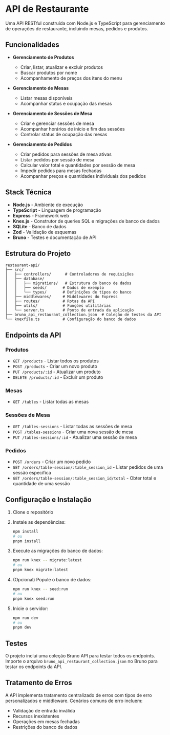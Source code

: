 # API de Restaurante

Uma API RESTful construída com Node.js e TypeScript para gerenciamento de operações de restaurante, incluindo mesas, pedidos e produtos.

## Funcionalidades

- **Gerenciamento de Produtos**

  - Criar, listar, atualizar e excluir produtos
  - Buscar produtos por nome
  - Acompanhamento de preços dos itens do menu

- **Gerenciamento de Mesas**

  - Listar mesas disponíveis
  - Acompanhar status e ocupação das mesas

- **Gerenciamento de Sessões de Mesa**

  - Criar e gerenciar sessões de mesa
  - Acompanhar horários de início e fim das sessões
  - Controlar status de ocupação das mesas

- **Gerenciamento de Pedidos**
  - Criar pedidos para sessões de mesa ativas
  - Listar pedidos por sessão de mesa
  - Calcular valor total e quantidades por sessão de mesa
  - Impedir pedidos para mesas fechadas
  - Acompanhar preços e quantidades individuais dos pedidos

## Stack Técnica

- **Node.js** - Ambiente de execução
- **TypeScript** - Linguagem de programação
- **Express** - Framework web
- **Knex.js** - Construtor de queries SQL e migrações de banco de dados
- **SQLite** - Banco de dados
- **Zod** - Validação de esquemas
- **Bruno** - Testes e documentação de API

## Estrutura do Projeto

```plaintext
restaurant-api/
├── src/
│   ├── controllers/      # Controladores de requisições
│   ├── database/
│   │   ├── migrations/   # Estrutura do banco de dados
│   │   ├── seeds/       # Dados de exemplo
│   │   └── types/       # Definições de tipos do banco
│   ├── middlewares/     # Middlewares do Express
│   ├── routes/          # Rotas da API
│   ├── utils/           # Funções utilitárias
│   └── server.ts        # Ponto de entrada da aplicação
├── bruno_api_restaurant_collection.json  # Coleção de testes da API
└── knexfile.ts          # Configuração do banco de dados
```

## Endpoints da API

### Produtos

- `GET /products` - Listar todos os produtos
- `POST /products` - Criar um novo produto
- `PUT /products/:id` - Atualizar um produto
- `DELETE /products/:id` - Excluir um produto

### Mesas

- `GET /tables` - Listar todas as mesas

### Sessões de Mesa

- `GET /tables-sessions` - Listar todas as sessões de mesa
- `POST /tables-sessions` - Criar uma nova sessão de mesa
- `PUT /tables-sessions/:id` - Atualizar uma sessão de mesa

### Pedidos

- `POST /orders` - Criar um novo pedido
- `GET /orders/table-session/:table_session_id` - Listar pedidos de uma sessão específica
- `GET /orders/table-session/:table_session_id/total` - Obter total e quantidade de uma sessão

## Configuração e Instalação

1. Clone o repositório
2. Instale as dependências:

   ```bash
   npm install
   # ou
   pnpm install
   ```

3. Execute as migrações do banco de dados:

   ```bash
   npm run knex -- migrate:latest
   # ou
   pnpm knex migrate:latest
   ```

4. (Opcional) Popule o banco de dados:

   ```bash
   npm run knex -- seed:run
   # ou
   pnpm knex seed:run
   ```

5. Inicie o servidor:

   ```bash
   npm run dev
   # ou
   pnpm dev
   ```

## Testes

O projeto inclui uma coleção Bruno API para testar todos os endpoints. Importe o arquivo `bruno_api_restaurant_collection.json` no Bruno para testar os endpoints da API.

## Tratamento de Erros

A API implementa tratamento centralizado de erros com tipos de erro personalizados e middleware. Cenários comuns de erro incluem:

- Validação de entrada inválida
- Recursos inexistentes
- Operações em mesas fechadas
- Restrições do banco de dados
